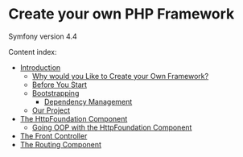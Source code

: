 # Create your own PHP Framework

Symfony version 4.4

Content index:

* [Introduction](docs/01-introduction.md)
  * [Why would you Like to Create your Own Framework?](docs/01-introduction.md#why-would-you-like-to-create-your-own-framework)
  * [Before You Start](docs/01-introduction.md#before-you-start.md)
  * [Bootstrapping](docs/01-introduction.md#bootstraping.md)
    * [Dependency Management](docs/01-introduction.md#dependency-management.md)
  * [Our Project](docs/01-introduction.md#our-project.md)
* [The HttpFoundation Component](docs/02-the-http-foundation-component.md)
  * [Going OOP with the HttpFoundation Component](docs/02-the-http-foundation-component.md#going-oop-with-the-http-foundation-component.md)
* [The Front Controller](docs/03-the-front-controller.md)
* [The Routing Component](docs/04-the-routing-component.md)
